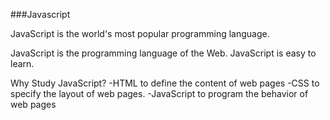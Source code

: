 ###Javascript

JavaScript is the world's most popular programming language.

JavaScript is the programming language of the Web. JavaScript is easy to learn.

Why Study JavaScript?
-HTML to define the content of web pages -CSS to specify the layout of web pages. -JavaScript to program the behavior of web pages